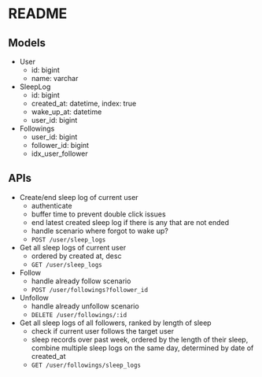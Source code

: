 # README

## Models

- User
  - id: bigint
  - name: varchar
- SleepLog
  - id: bigint
  - created_at: datetime, index: true
  - wake_up_at: datetime
  - user_id: bigint
- Followings
  - user_id: bigint
  - follower_id: bigint
  - idx_user_follower

## APIs

- Create/end sleep log of current user
  - authenticate
  - buffer time to prevent double click issues
  - end latest created sleep log if there is any that are not ended
  - handle scenario where forgot to wake up?
  - `POST /user/sleep_logs`
- Get all sleep logs of current user
  - ordered by created at, desc
  - `GET /user/sleep_logs`
- Follow
  - handle already follow scenario
  - `POST /user/followings?follower_id`
- Unfollow
  - handle already unfollow scenario
  - `DELETE /user/followings/:id`
- Get all sleep logs of all followers, ranked by length of sleep
  - check if current user follows the target user
  - sleep records over past week, ordered by the length of their sleep, combine multiple sleep logs on the same day, determined by date of created_at
  - `GET /user/followings/sleep_logs`
